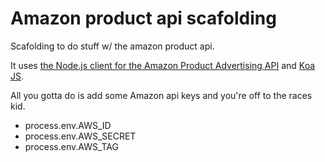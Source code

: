 # Amazon product api scafolding

Scafolding to do stuff w/ the amazon product api.

It uses [the Node.js client for the Amazon Product Advertising API](https://github.com/t3chnoboy/amazon-product-api) and
[Koa JS](https://github.com/koajs/koa).

All you gotta do is add some Amazon api keys and you're off to the races kid.

* process.env.AWS_ID
* process.env.AWS_SECRET
* process.env.AWS_TAG
